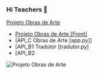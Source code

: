 ### Hi Teachers 👋

[Projeto Obras de Arte](https://moriblo.github.io/ObA/)

* [Projeto Obras de Arte [Front]](https://github.com/Moriblo/front/blob/main/README.md)
* [API_C Obras de Arte [app.py]]
* [API_B1 Tradutor [tradutor.py]
* [API_B2
  
![Projeto Obras de Arte](https://upload.wikimedia.org/wikipedia/commons/thumb/a/a2/Louvre_Courtyard%2C_Looking_West.jpg/800px-Louvre_Courtyard%2C_Looking_West.jpg)

<!--
**Moriblo/moriblo** is a ✨ _special_ ✨ repository because its `README.md` (this file) appears on your GitHub profile.

Here are some ideas to get you started:

- 🔭 I’m currently working on ...
- 🌱 I’m currently learning ...
- 👯 I’m looking to collaborate on ...
- 🤔 I’m looking for help with ...
- 💬 Ask me about ...
- 📫 How to reach me: ...
- 😄 Pronouns: ...
- ⚡ Fun fact: ...
-->
